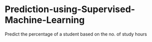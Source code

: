 # Prediction-using-Supervised-Machine-Learning
Predict the percentage of a student based on the no. of study hours
